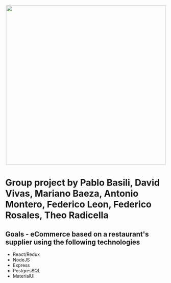 <p align='center'>     
    <img src='https://i.pinimg.com/originals/07/10/67/071067d0181b02da0518ab2be33b1b7f.jpg' height="500"/> 
</p>  

# Group project by Pablo Basili, David Vivas, Mariano Baeza, Antonio Montero, Federico Leon, Federico Rosales, Theo Radicella

## Goals  -   eCommerce based on a restaurant's supplier using the following technologies
- React/Redux
- NodeJS
- Express
- PostgresSQL
- MaterialUI
